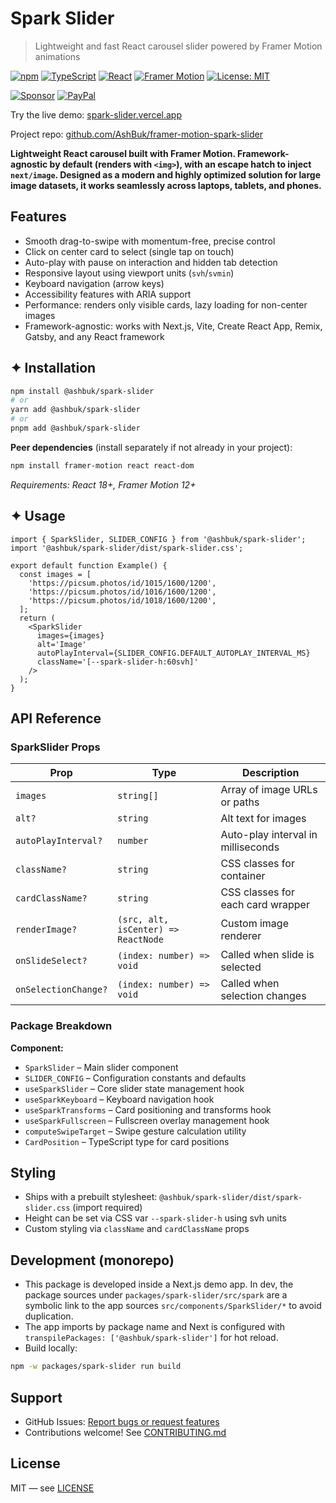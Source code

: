 # Spark Slider

> Lightweight and fast React carousel slider powered by Framer Motion animations

[![npm](https://img.shields.io/npm/v/@ashbuk/spark-slider?logo=npm)](https://npmjs.com/package/@ashbuk/spark-slider)
[![TypeScript](https://img.shields.io/badge/TypeScript-5.x-3178C6?logo=typescript)](https://www.typescriptlang.org/)
[![React](https://img.shields.io/badge/React-%E2%89%A518-61DAFB?logo=react&logoColor=white)](https://react.dev/)
[![Framer Motion](https://img.shields.io/badge/Framer%20Motion-%E2%89%A512-0055FF?logo=framer)](https://www.framer.com/motion/)
[![License: MIT](https://img.shields.io/badge/License-MIT-blue.svg)](LICENSE)

[![Sponsor](https://img.shields.io/badge/Sponsor-💖-pink?style=for-the-badge&logo=github)](https://github.com/sponsors/AshBuk) [![PayPal](https://img.shields.io/badge/PayPal-00457C?style=for-the-badge&logo=paypal&logoColor=white)](https://www.paypal.com/donate/?hosted_button_id=R3HZH8DX7SCJG)

Try the live demo: [spark-slider.vercel.app](https://spark-slider.vercel.app/)

Project repo: [github.com/AshBuk/framer-motion-spark-slider](https://github.com/AshBuk/framer-motion-spark-slider)

**Lightweight React carousel built with Framer Motion. Framework-agnostic by default (renders with `<img>`), with an escape hatch to inject `next/image`. Designed as a modern and highly optimized solution for large image datasets, it works seamlessly across laptops, tablets, and phones.**

## Features

- Smooth drag-to-swipe with momentum-free, precise control
- Click on center card to select (single tap on touch)
- Auto-play with pause on interaction and hidden tab detection
- Responsive layout using viewport units (`svh`/`svmin`)
- Keyboard navigation (arrow keys)
- Accessibility features with ARIA support
- Performance: renders only visible cards, lazy loading for non-center images
- Framework-agnostic: works with Next.js, Vite, Create React App, Remix, Gatsby, and any React framework

## ✦ Installation

```bash
npm install @ashbuk/spark-slider
# or
yarn add @ashbuk/spark-slider
# or
pnpm add @ashbuk/spark-slider
```

**Peer dependencies** (install separately if not already in your project):

```bash
npm install framer-motion react react-dom
```

_Requirements: React 18+, Framer Motion 12+_

## ✦ Usage

```tsx
import { SparkSlider, SLIDER_CONFIG } from '@ashbuk/spark-slider';
import '@ashbuk/spark-slider/dist/spark-slider.css';

export default function Example() {
  const images = [
    'https://picsum.photos/id/1015/1600/1200',
    'https://picsum.photos/id/1016/1600/1200',
    'https://picsum.photos/id/1018/1600/1200',
  ];
  return (
    <SparkSlider
      images={images}
      alt='Image'
      autoPlayInterval={SLIDER_CONFIG.DEFAULT_AUTOPLAY_INTERVAL_MS}
      className='[--spark-slider-h:60svh]'
    />
  );
}
```

## API Reference

### SparkSlider Props

| Prop                 | Type                                | Description                        |
| -------------------- | ----------------------------------- | ---------------------------------- |
| `images`             | `string[]`                          | Array of image URLs or paths       |
| `alt?`               | `string`                            | Alt text for images                |
| `autoPlayInterval?`  | `number`                            | Auto-play interval in milliseconds |
| `className?`         | `string`                            | CSS classes for container          |
| `cardClassName?`     | `string`                            | CSS classes for each card wrapper  |
| `renderImage?`       | `(src, alt, isCenter) => ReactNode` | Custom image renderer              |
| `onSlideSelect?`     | `(index: number) => void`           | Called when slide is selected      |
| `onSelectionChange?` | `(index: number) => void`           | Called when selection changes      |

### Package Breakdown

**Component:**

- `SparkSlider` – Main slider component
- `SLIDER_CONFIG` – Configuration constants and defaults
- `useSparkSlider` – Core slider state management hook
- `useSparkKeyboard` – Keyboard navigation hook
- `useSparkTransforms` – Card positioning and transforms hook
- `useSparkFullscreen` – Fullscreen overlay management hook
- `computeSwipeTarget` – Swipe gesture calculation utility
- `CardPosition` – TypeScript type for card positions

## Styling

- Ships with a prebuilt stylesheet: `@ashbuk/spark-slider/dist/spark-slider.css` (import required)
- Height can be set via CSS var `--spark-slider-h` using svh units
- Custom styling via `className` and `cardClassName` props

## Development (monorepo)

- This package is developed inside a Next.js demo app. In dev, the package sources under `packages/spark-slider/src/spark` are a symbolic link to the app sources `src/components/SparkSlider/*` to avoid duplication.
- The app imports by package name and Next is configured with `transpilePackages: ['@ashbuk/spark-slider']` for hot reload.
- Build locally:

```bash
npm -w packages/spark-slider run build
```

## Support

- GitHub Issues: [Report bugs or request features](https://github.com/AshBuk/framer-motion-spark-slider/issues)
- Contributions welcome! See [CONTRIBUTING.md](https://github.com/AshBuk/framer-motion-spark-slider/blob/main/CONTRIBUTING.md)

## License

MIT — see [LICENSE](https://github.com/AshBuk/framer-motion-spark-slider/blob/main/LICENSE)
